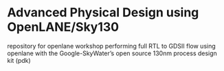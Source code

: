 # Advanced Physical Design using OpenLANE/Sky130

repository for openlane workshop performing full RTL to GDSII flow using openlane with the Google-SkyWater’s open source 130nm process design kit (pdk)
